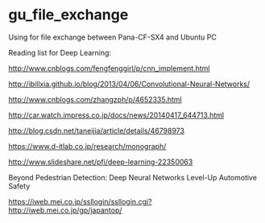# gu_file_exchange
Using for file exchange between Pana-CF-SX4 and Ubuntu PC

Reading list for Deep Learning:

http://www.cnblogs.com/fengfenggirl/p/cnn_implement.html

http://ibillxia.github.io/blog/2013/04/06/Convolutional-Neural-Networks/

http://www.cnblogs.com/zhangzph/p/4652335.html

http://car.watch.impress.co.jp/docs/news/20140417_644713.html

http://blog.csdn.net/taneijia/article/details/46798973

https://www.d-itlab.co.jp/research/monograph/

http://www.slideshare.net/pfi/deep-learning-22350063


Beyond Pedestrian Detection: Deep Neural Networks Level-Up Automotive Safety

https://iweb.mei.co.jp/ssllogin/ssllogin.cgi?http://iweb.mei.co.jp/gp/japantop/
